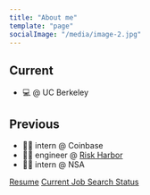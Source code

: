 ```yaml
---
title: "About me"
template: "page"
socialImage: "/media/image-2.jpg"
---
```


## Current

- 💻 @ UC Berkeley

## Previous

- 👨‍💻 intern @ Coinbase
- 👨‍💻 engineer @ [Risk Harbor](https://riskharbor.com/)
- 👨‍💻 intern @ NSA

[Resume](/media/Albert%20Su%20Resume.pdf)
[Current Job Search Status](https://albert-su.notion.site/Full-Time-a7e6740992474771ba339d01ef799014)